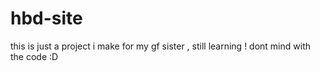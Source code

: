 # hbd-site

this is just a project i make for my gf sister , still learning ! dont mind with the code :D
